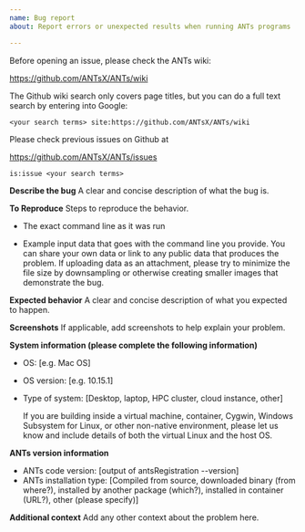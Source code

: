 ```yaml
---
name: Bug report
about: Report errors or unexpected results when running ANTs programs

---
```


Before opening an issue, please check the ANTs wiki:

https://github.com/ANTsX/ANTs/wiki

The Github wiki search only covers page titles, but you can do a full 
text search by entering into Google:

```
<your search terms> site:https://github.com/ANTsX/ANTs/wiki
```

Please check previous issues on Github at

https://github.com/ANTsX/ANTs/issues

```
is:issue <your search terms>
```

**Describe the bug**
A clear and concise description of what the bug is. 

**To Reproduce**
Steps to reproduce the behavior.

 * The exact command line as it was run
 
 * Example input data that goes with the command line you provide. You
   can share your own data or link to any public data that produces
   the problem. If uploading data as an attachment, please try to
   minimize the file size by downsampling or otherwise creating
   smaller images that demonstrate the bug. 
   
**Expected behavior**
A clear and concise description of what you expected to happen.

**Screenshots**
If applicable, add screenshots to help explain your problem.

**System information (please complete the following information)**
 - OS: [e.g. Mac OS]
 - OS version: [e.g. 10.15.1]
 - Type of system: [Desktop, laptop, HPC cluster, cloud instance,
   other]
 
   If you are building inside a virtual machine, container, Cygwin, 
   Windows Subsystem for Linux, or other non-native environment, please 
   let us know and include details of both the virtual Linux and the 
   host OS.

**ANTs version information**
 - ANTs code version: [output of antsRegistration --version]
 - ANTs installation type: [Compiled from source, downloaded binary
   (from where?), installed by another package (which?), installed in
   container (URL?), other (please specify)]

**Additional context**
Add any other context about the problem here.
